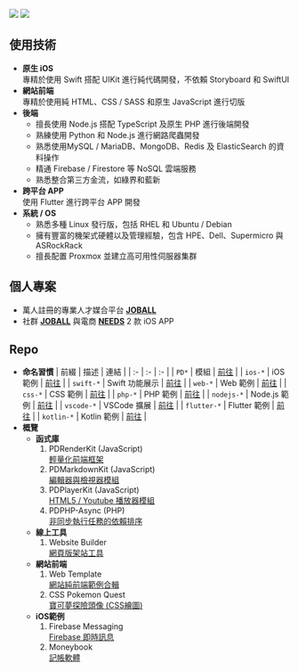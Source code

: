 [![](https://img.shields.io/badge/點擊查看-報價-44dd44)](https://github.com/pardnchiu/pardnchiu/blob/main/price.zh.md) [![](https://img.shields.io/badge/read-English%20Version-ffffff)](https://github.com/pardnchiu/pardnchiu/blob/main/README.en.md)

## 使用技術

- **原生 iOS**<br>
  專精於使用 Swift 搭配 UIKit 進行純代碼開發，不依賴 Storyboard 和 SwiftUI
- **網站前端**<br>
  專精於使用純 HTML、CSS / SASS 和原生 JavaScript 進行切版
- **後端**<br>
   - 擅長使用 Node.js 搭配 TypeScript 及原生 PHP 進行後端開發
   - 熟練使用 Python 和 Node.js 進行網路爬蟲開發
   - 熟悉使用MySQL / MariaDB、MongoDB、Redis 及 ElasticSearch 的資料操作
   - 精通 Firebase / Firestore 等 NoSQL 雲端服務
   - 熟悉整合第三方金流，如綠界和藍新
- **跨平台 APP**<br>
  使用 Flutter 進行跨平台 APP 開發
- **系統 / OS**
   - 熟悉多種 Linux 發行版，包括 RHEL 和 Ubuntu / Debian
   - 擁有豐富的機架式硬體以及管理經驗，包含 HPE、Dell、Supermicro 與 ASRockRack
   - 擅長配置 Proxmox 並建立高可用性伺服器集群

## 個人專案

- 萬人註冊的專業人才媒合平台 [**JOBALL**](https://joball.tw)
- 社群 [**JOBALL**](https://appadvice.com/app/joball-e6-8e-a5-e6-b4-bd/1272878907.amp) 與電商 [**NEEDS**](https://appadvice.com/app/e9-96-8b-e7-ae-b1/1460355322.amp) 2 款 iOS APP

## Repo 

- **命名習慣**
  | 前綴 | 描述 | 連結 |
  | :- | :- | :- |
  | `PD*` | 模組 | [前往](https://github.com/pardnchiu?tab=repositories&q=PD) |
  | `ios-*` | iOS 範例 | [前往](https://github.com/pardnchiu?tab=repositories&q=ios-) |
  | `swift-*` | Swift 功能展示 | [前往](https://github.com/pardnchiu?tab=repositories&q=swift-) |
  | `web-*` | Web 範例 | [前往](https://github.com/pardnchiu?tab=repositories&q=web-) |
  | `css-*` | CSS 範例 | [前往](https://github.com/pardnchiu?tab=repositories&q=css-) |
  | `php-*` | PHP 範例 | [前往](https://github.com/pardnchiu?tab=repositories&q=php-) |
  | `nodejs-*` | Node.js 範例 | [前往](https://github.com/pardnchiu?tab=repositories&q=nodejs-) |
  | `vscode-*` | VSCode 擴展 | [前往](https://github.com/pardnchiu?tab=repositories&q=vscode-) |
  | `flutter-*` | Flutter 範例 | [前往](https://github.com/pardnchiu?tab=repositories&q=flutter-) |
  | `kotlin-*` | Kotlin 範例 | [前往](https://github.com/pardnchiu?tab=repositories&q=kotlin-) |
- **概覽**
  - **函式庫**
    1. PDRenderKit (JavaScript)<br>
      [輕量化前端框架](https://github.com/pardnchiu/PDRenderKit)
    2. PDMarkdownKit (JavaScript)<br>
      [編輯器與檢視器模組](https://github.com/pardnchiu/PDMarkdownKit)
    3. PDPlayerKit (JavaScript)<br>
      [HTML5 / Youtube 播放器模組](https://github.com/pardnchiu/PDPlayerKit)
    4. PDPHP-Async (PHP)<br>
      [非同步執行任務的依賴排序](https://github.com/pardnchiu/PDPHP-Async)
  - **線上工具**
    1. Website Builder<br>
      [網頁版架站工具](https://github.com/pardnchiu/website-builder)
  - **網站前端**
    1. Web Template<br>
      [網站純前端範例合輯](https://github.com/pardnchiu/web-template)
    2. CSS Pokemon Quest<br>
      [寶可夢探險頭像 (CSS繪圖)](https://github.com/pardnchiu/css-pokemon-quest)
  - **iOS範例**
    1. Firebase Messaging<br>
      [Firebase 即時訊息](https://github.com/pardnchiu/ios-firebase-messaging)
    2. Moneybook<br>
      [記帳軟體](https://github.com/pardnchiu/ios-moneybook)
